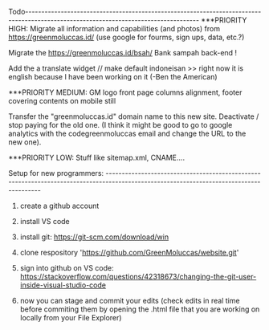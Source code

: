 Todo------------------------------------------------------------------------------------------------------------------------------------
***PRIORITY HIGH:
 Migrate all information and capabilities (and photos) from https://greenmoluccas.id/
    (use google for fourms, sign ups, data, etc.?)

 Migrate the https://greenmoluccas.id/bsah/ Bank sampah back-end !

 Add the a translate widget // make default indoneisan >> right now it is english because I have been working on it (-Ben the American)

***PRIORITY MEDIUM:
GM logo front page columns alignment, footer covering contents on mobile still

Transfer the "greenmoluccas.id" domain name to this new site. Deactivate / stop paying for the old one. (I think it might be good to go to google analytics with the codegreenmoluccas email and change the URL to the new one).

***PRIORITY LOW:
Stuff like sitemap.xml, CNAME....


Setup for new programmers: ----------------------------------------------------------------------------------------------------------------------------------------

1) create a github account

2) install VS code

3) install git: https://git-scm.com/download/win

4) clone respository 'https://github.com/GreenMoluccas/website.git'

5) sign into github on VS code: https://stackoverflow.com/questions/42318673/changing-the-git-user-inside-visual-studio-code

6) now you can stage and commit your edits
    (check edits in real time before commiting them by opening the .html file that you are working on locally from your File Explorer)